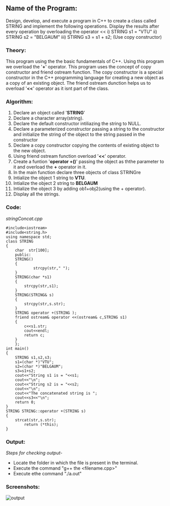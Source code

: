 ## Name of the Program:
Design, develop, and execute a program in C++ to create a class called STRING and implement the 
following operations. Display the results after every operation by overloading the operator << 
i) STRING s1 = "VTU" 
ii) STRING s2 = "BELGAUM" 
iii)	STIRNG s3 = s1 + s2; (Use copy constructor)

### Theory:
This program using the the basic fundamentals of C++.
Using this program we overload the '**+**' operator.
This program uses the concept of copy constructor and friend ostream function.
The copy constructor is a special constructor in the C++ programming language for creating a new object as a copy of an existing object.
The friend ostream dunction helps us to overload '**<<**' operator as it isnt part of the class. 

### Algorithm:
1. Declare an object called '**STRING**'
2. Declare a character array(string).
3. Declare the default constructor intiliazing the string to NULL.
4. Declare a parameterized constructor passing a string to the constructor and initialize the string of the object to the string passed in the constructor
5. Declare a copy constructor copying the contents of existing object to the new object.
6. Using friend ostream function overload '**<<**' operator.
7. Create a funtion '**operator +()**' passing the object as ththe parameter to it and overload the **+** operator in it.
8. In the main function declare three objects of class STRINGre
9. Intialize the object 1 string to **VTU**.
10. Intialize the object 2 string to **BELGAUM**
11. Intialize the object 3 by adding ob1+obj2(using the + operator).
12. Display all the strings.

### Code: 
*stringConcat.cpp*

    #include<iostream>
    #include<string.h>
    using namespace std;
    class STRING
    {
	    char  str[100];
	    public:
	    STRING()
	    {
	       	    strcpy(str," ");
	    }
	    STRING(char *s1)
	    {
		    strcpy(str,s1);
	    }
	    STRING(STRING& s)
	    {
		    strcpy(str,s.str);
	    }
	    STRING operator +(STRING );
	    friend ostream& operator <<(ostream& c,STRING s1)
 	    {
		    c<<s1.str;
		    cout<<endl;
		    return c;
	    }
	    };
    int main()
    {
	    STRING s1,s2,s3;
	    s1=(char *)"VTU";
	    s2=(char *)"BELGAUM";
	    s3=s1+s2;
	    cout<<"String s1 is = "<<s1;
	    cout<<"\n";
	    cout<<"String s2 is = "<<s2;
	    cout<<"\n";
	    cout<<"The concatenated string is ";
	    cout<<s3<<"\n";
	    return 0;
    }
    STRING STRING::operator +(STRING s)
    {
	    strcat(str,s.str);
            return (*this);
    }
### Output:
*Steps for checking output-* 

* Locate the folder in which the file is present in the terminal.
* Execute the command "g++ the <filename.cpp>"
* Execute ethe command "./a.out"

### Screenshots:


![output](stringConcat.png)



